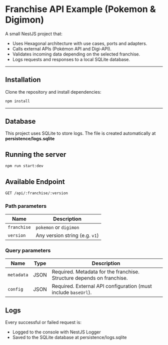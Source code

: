 # Franchise API Example (Pokemon & Digimon)

A small NestJS project that:

- Uses Hexagonal architecture with use cases, ports and adapters.
- Calls external APIs (Pokémon API and Digi-API).
- Validates incoming data depending on the selected franchise.
- Logs requests and responses to a local SQLite database.

---

## Installation

Clone the repository and install dependencies:

```bash
npm install
```

---

## Database
This project uses SQLite to store logs.
The file is created automatically at **persistence/logs.sqlite**

## Running the server
```bash
npm run start:dev
```

## Available Endpoint
```bash
GET /api/:franchise/:version
```

### Path parameters
| Name        | Description                    |
| ----------- | ------------------------------ |
| `franchise` | `pokemon` or `digimon`         |
| `version`   | Any version string (e.g. `v1`) |

### Query parameters
| Name       | Type | Description                                                           |
| ---------- | ---- | --------------------------------------------------------------------- |
| `metadata` | JSON | Required. Metadata for the franchise. Structure depends on franchise. |
| `config`   | JSON | Required. External API configuration (must include `baseUrl`).        |

## Logs

Every successful or failed request is:

- Logged to the console with NestJS Logger
- Saved to the SQLite database at persistence/logs.sqlite

